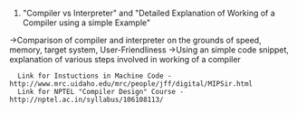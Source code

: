 1) "Compiler vs Interpreter" and "Detailed Explanation of Working of a Compiler using a simple Example"

->Comparison of compiler and interpreter on the grounds of speed, memory, target system, User-Friendliness
->Using an simple code snippet, explanation of various steps involved in working of a compiler

      Link for Instuctions in Machine Code - http://www.mrc.uidaho.edu/mrc/people/jff/digital/MIPSir.html
      Link for NPTEL "Compiler Design" Course - http://nptel.ac.in/syllabus/106108113/
      
